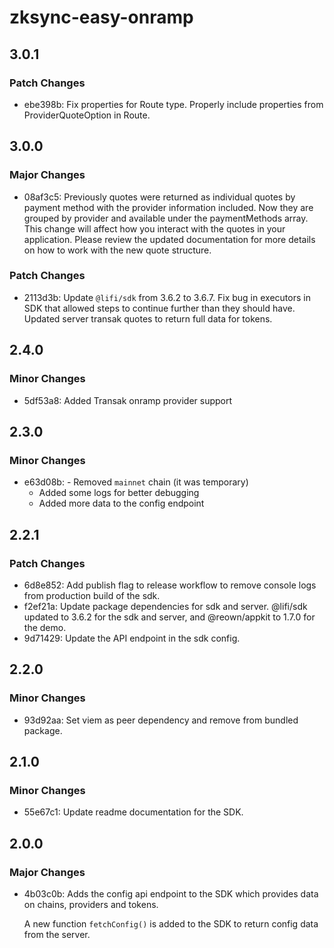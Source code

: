 # zksync-easy-onramp

## 3.0.1

### Patch Changes

- ebe398b: Fix properties for Route type.
  Properly include properties from ProviderQuoteOption in Route.

## 3.0.0

### Major Changes

- 08af3c5: Previously quotes were returned as individual quotes
  by payment method with the provider information included.
  Now they are grouped by provider and available
  under the paymentMethods array.
  This change will affect how you interact
  with the quotes in your application.
  Please review the updated documentation for more details
  on how to work with the new quote structure.

### Patch Changes

- 2113d3b: Update `@lifi/sdk` from 3.6.2 to 3.6.7.
  Fix bug in executors in SDK that allowed steps to continue further than they should have.
  Updated server transak quotes to return full data for tokens.

## 2.4.0

### Minor Changes

- 5df53a8: Added Transak onramp provider support

## 2.3.0

### Minor Changes

- e63d08b: - Removed `mainnet` chain (it was temporary)
  - Added some logs for better debugging
  - Added more data to the config endpoint

## 2.2.1

### Patch Changes

- 6d8e852: Add publish flag to release workflow to remove console logs from production build of the sdk.
- f2ef21a: Update package dependencies for sdk and server.
  @lifi/sdk updated to 3.6.2 for the sdk and server, and @reown/appkit to 1.7.0 for the demo.
- 9d71429: Update the API endpoint in the sdk config.

## 2.2.0

### Minor Changes

- 93d92aa: Set viem as peer dependency and remove from bundled package.

## 2.1.0

### Minor Changes

- 55e67c1: Update readme documentation for the SDK.

## 2.0.0

### Major Changes

- 4b03c0b: Adds the config api endpoint to the SDK which provides data on chains, providers and tokens.

  A new function `fetchConfig()` is added to the SDK to return config data from the server.
